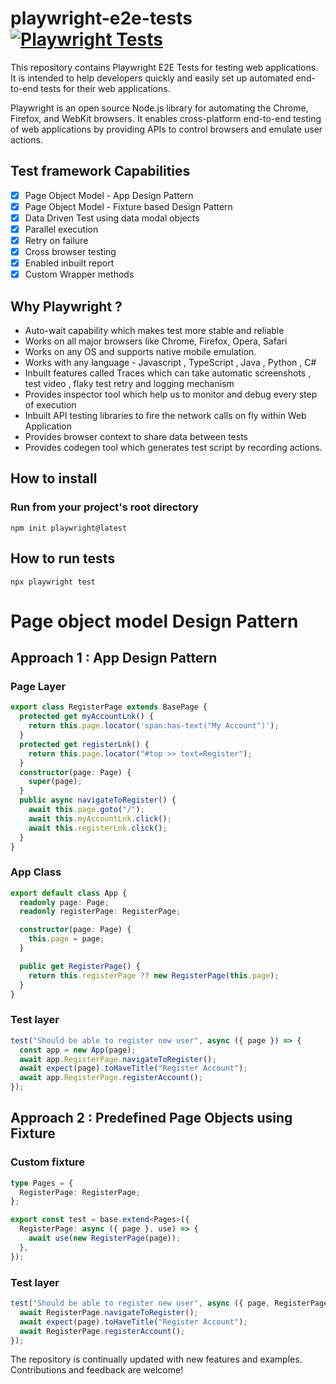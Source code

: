 # playwright-e2e-tests [![Playwright Tests](https://github.com/ISanjeevKumar/playwright-e2e-tests/actions/workflows/playwright.yml/badge.svg)](https://github.com/ISanjeevKumar/playwright-e2e-tests/actions/workflows/playwright.yml)

This repository contains Playwright E2E Tests for testing web applications. It is intended to help developers quickly and easily set up automated end-to-end tests for their web applications.

Playwright is an open source Node.js library for automating the Chrome, Firefox, and WebKit browsers. It enables cross-platform end-to-end testing of web applications by providing APIs to control browsers and emulate user actions.

## Test framework Capabilities

- [x] Page Object Model - App Design Pattern
- [x] Page Object Model - Fixture based Design Pattern
- [x] Data Driven Test using data modal objects
- [x] Parallel execution
- [x] Retry on failure
- [x] Cross browser testing
- [x] Enabled inbuilt report
- [x] Custom Wrapper methods

## Why Playwright ?

- Auto-wait capability which makes test more stable and reliable
- Works on all major browsers like Chrome, Firefox, Opera, Safari
- Works on any OS and supports native mobile emulation.
- Works with any language - Javascript , TypeScript , Java , Python , C#
- Inbuilt features called Traces which can take automatic screenshots , test video , flaky test retry and logging mechanism
- Provides inspector tool which help us to monitor and debug every step of execution
- Inbuilt API testing libraries to fire the network calls on fly within Web Application
- Provides browser context to share data between tests
- Provides codegen tool which generates test script by recording actions.

## How to install

### Run from your project's root directory

```
npm init playwright@latest
```

## How to run tests

```
npx playwright test
```

# Page object model Design Pattern

## Approach 1 : App Design Pattern

### Page Layer

```ts
export class RegisterPage extends BasePage {
  protected get myAccountLnk() {
    return this.page.locator('span:has-text("My Account")');
  }
  protected get registerLnk() {
    return this.page.locator("#top >> text=Register");
  }
  constructor(page: Page) {
    super(page);
  }
  public async navigateToRegister() {
    await this.page.goto("/");
    await this.myAccountLnk.click();
    await this.registerLnk.click();
  }
}
```

### App Class

```ts
export default class App {
  readonly page: Page;
  readonly registerPage: RegisterPage;

  constructor(page: Page) {
    this.page = page;
  }

  public get RegisterPage() {
    return this.registerPage ?? new RegisterPage(this.page);
  }
}
```

### Test layer

```ts
test("Should be able to register new user", async ({ page }) => {
  const app = new App(page);
  await app.RegisterPage.navigateToRegister();
  await expect(page).toHaveTitle("Register Account");
  await app.RegisterPage.registerAccount();
});
```

## Approach 2 : Predefined Page Objects using Fixture

### Custom fixture

```ts
type Pages = {
  RegisterPage: RegisterPage;
};

export const test = base.extend<Pages>({
  RegisterPage: async ({ page }, use) => {
    await use(new RegisterPage(page));
  },
});
```

### Test layer

```ts
test("Should be able to register new user", async ({ page, RegisterPage }) => {
  await RegisterPage.navigateToRegister();
  await expect(page).toHaveTitle("Register Account");
  await RegisterPage.registerAccount();
});
```

The repository is continually updated with new features and examples. Contributions and feedback are welcome!
